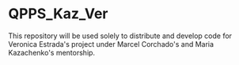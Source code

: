 # QPPS_Kaz_Ver
This repository will be used solely to distribute and develop code for Veronica Estrada's project under Marcel Corchado's and Maria Kazachenko's mentorship. 

